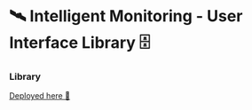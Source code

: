 # 🛰️ Intelligent Monitoring - User Interface Library 🗄️

### Library

<a href="https://www.chromatic.com/library?appId=66d7e18353e20384ca70416f">
Deployed here 🚀
</a>
